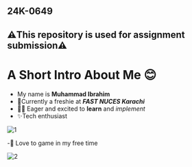 ## 24K-0649
## ⚠️This repository is used for assignment submission⚠️

# A Short Intro About Me 😊
- My name is **Muhammad Ibrahim**
- 🌱Currently a freshie at **_FAST NUCES Karachi_**
- 👨‍💻 Eager and excited to **learn** and _implement_
- ✨Tech enthusiast
  
![1](https://github.com/user-attachments/assets/eb850f68-8238-4b02-aa08-8894d8a030f8)

-🎉 Love to game in my free time

![2](https://github.com/user-attachments/assets/c68c4aae-06ed-4a0e-8788-82955c3c2c27)


